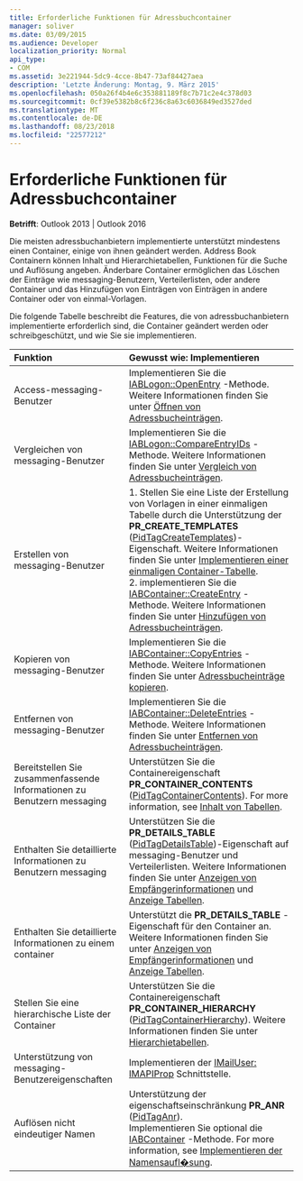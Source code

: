 ```yaml
---
title: Erforderliche Funktionen für Adressbuchcontainer
manager: soliver
ms.date: 03/09/2015
ms.audience: Developer
localization_priority: Normal
api_type:
- COM
ms.assetid: 3e221944-5dc9-4cce-8b47-73af84427aea
description: 'Letzte Änderung: Montag, 9. März 2015'
ms.openlocfilehash: 050a26f4b4e6c353881189f8c7b71c2e4c378d03
ms.sourcegitcommit: 0cf39e5382b8c6f236c8a63c6036849ed3527ded
ms.translationtype: MT
ms.contentlocale: de-DE
ms.lasthandoff: 08/23/2018
ms.locfileid: "22577212"
---
```

# <a name="required-features-for-address-book-containers"></a>Erforderliche Funktionen für Adressbuchcontainer

  
  
**Betrifft**: Outlook 2013 | Outlook 2016 
  
Die meisten adressbuchanbietern implementierte unterstützt mindestens einen Container, einige von ihnen geändert werden. Address Book Containern können Inhalt und Hierarchietabellen, Funktionen für die Suche und Auflösung angeben. Änderbare Container ermöglichen das Löschen der Einträge wie messaging-Benutzern, Verteilerlisten, oder andere Container und das Hinzufügen von Einträgen von Einträgen in andere Container oder von einmal-Vorlagen.
  
Die folgende Tabelle beschreibt die Features, die von adressbuchanbietern implementierte erforderlich sind, die Container geändert werden oder schreibgeschützt, und wie Sie sie implementieren.
  
|**Funktion**|**Gewusst wie: Implementieren**|
|:-----|:-----|
|Access-messaging-Benutzer  <br/> |Implementieren Sie die [IABLogon::OpenEntry](iablogon-openentry.md) -Methode. Weitere Informationen finden Sie unter [Öffnen von Adressbucheinträgen](opening-address-book-entries.md).  <br/> |
|Vergleichen von messaging-Benutzer  <br/> |Implementieren Sie die [IABLogon::CompareEntryIDs](iablogon-compareentryids.md) -Methode. Weitere Informationen finden Sie unter [Vergleich von Adressbucheinträgen](comparing-address-book-entries.md).  <br/> |
|Erstellen von messaging-Benutzer  <br/> |1. Stellen Sie eine Liste der Erstellung von Vorlagen in einer einmaligen Tabelle durch die Unterstützung der **PR_CREATE_TEMPLATES** ([PidTagCreateTemplates](pidtagcreatetemplates-canonical-property.md))-Eigenschaft. Weitere Informationen finden Sie unter [Implementieren einer einmaligen Container-Tabelle](implementing-a-container-one-off-table.md).  <br/> 2. implementieren Sie die [IABContainer::CreateEntry](iabcontainer-createentry.md) -Methode. Weitere Informationen finden Sie unter [Hinzufügen von Adressbucheinträgen](adding-address-book-entries.md).  <br/> |
|Kopieren von messaging-Benutzer  <br/> |Implementieren Sie die [IABContainer::CopyEntries](iabcontainer-copyentries.md) -Methode. Weitere Informationen finden Sie unter [Adressbucheinträge kopieren](copying-address-book-entries.md).  <br/> |
|Entfernen von messaging-Benutzer  <br/> |Implementieren Sie die [IABContainer::DeleteEntries](iabcontainer-deleteentries.md) -Methode. Weitere Informationen finden Sie unter [Entfernen von Adressbucheinträgen](removing-address-book-entries.md).  <br/> |
|Bereitstellen Sie zusammenfassende Informationen zu Benutzern messaging  <br/> |Unterstützen Sie die Containereigenschaft **PR_CONTAINER_CONTENTS** ([PidTagContainerContents](pidtagcontainercontents-canonical-property.md)). For more information, see [Inhalt von Tabellen](contents-tables.md).  <br/> |
|Enthalten Sie detaillierte Informationen zu Benutzern messaging  <br/> |Unterstützen Sie die **PR_DETAILS_TABLE** ([PidTagDetailsTable](pidtagdetailstable-canonical-property.md))-Eigenschaft auf messaging-Benutzer und Verteilerlisten. Weitere Informationen finden Sie unter [Anzeigen von Empfängerinformationen](displaying-recipient-information.md) und [Anzeige Tabellen](display-tables.md).  <br/> |
|Enthalten Sie detaillierte Informationen zu einem container  <br/> |Unterstützt die **PR_DETAILS_TABLE** -Eigenschaft für den Container an. Weitere Informationen finden Sie unter [Anzeigen von Empfängerinformationen](displaying-recipient-information.md) und [Anzeige Tabellen](display-tables.md).  <br/> |
|Stellen Sie eine hierarchische Liste der Container  <br/> |Unterstützen Sie die Containereigenschaft **PR_CONTAINER_HIERARCHY** ([PidTagContainerHierarchy](pidtagcontainerhierarchy-canonical-property.md)). Weitere Informationen finden Sie unter [Hierarchietabellen](hierarchy-tables.md).  <br/> |
|Unterstützung von messaging-Benutzereigenschaften  <br/> |Implementieren der [IMailUser: IMAPIProp](imailuserimapiprop.md) Schnittstelle.  <br/> |
|Auflösen nicht eindeutiger Namen  <br/> | Unterstützung der eigenschaftseinschränkung **PR_ANR** ([PidTagAnr](pidtaganr-canonical-property.md)).  <br/>  Implementieren Sie optional die [IABContainer](iabcontainer-resolvenames.md) -Methode. For more information, see [Implementieren der Namensaufl�sung](implementing-name-resolution.md).  <br/> |
   

